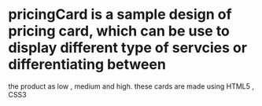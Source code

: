 # pricingCard is a sample design of pricing card, which can be use to display different type of servcies or differentiating between
the product as low , medium and high.
these cards are made using HTML5 , CSS3
